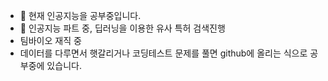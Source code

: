 - 👀 현재 인공지능을 공부중입니다.
- 🌱 인공지능 파트 중, 딥러닝을 이용한 유사 특허 검색진행
- 팀바이오 재직 중
- 데이터를 다루면서 햇갈리거나 코딩테스트 문제를 풀면 github에 올리는 식으로 공부중에 있습니다.


<!---
joesiheon496/joesiheon496 is a ✨ special ✨ repository because its `README.md` (this file) appears on your GitHub profile.
You can click the Preview link to take a look at your changes.
--->
